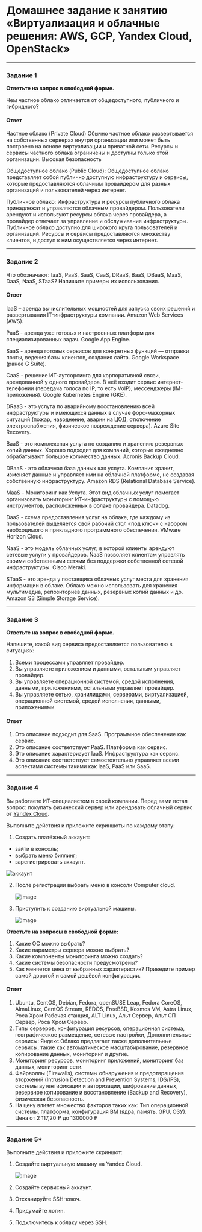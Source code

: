 # Домашнее задание к занятию «Виртуализация и облачные решения: AWS, GCP, Yandex Cloud, OpenStack»

---

### Задание 1
 
**Ответьте на вопрос в свободной форме.**

Чем частное облако отличается от общедоступного, публичного и гибридного?

 #### Ответ
Частное облако (Private Cloud)
Обычно частное облако развертывается на собственных серверах внутри организации или может быть построено на основе виртуализации и приватной сети. Ресурсы и сервисы частного облака ограничены и доступны только этой организации. Высокая безопасность

Общедоступное облако (Public Cloud):
Общедоступное облако представляет собой публично доступную инфраструктуру и сервисы, которые предоставляются облачным провайдером для разных организаций и пользователей через интернет.

Публичное облако: Инфраструктура и ресурсы публичного облака принадлежат и управляются облачным провайдером. Пользователи арендуют и используют ресурсы облака через провайдера, а провайдер отвечает за управление и обслуживание инфраструктуры. Публичное облако доступно для широкого круга пользователей и организаций. Ресурсы и сервисы предоставляются множеству клиентов, и доступ к ним осуществляется через интернет.
 
---

### Задание 2 


Что обозначают: IaaS, PaaS, SaaS, CaaS, DRaaS, BaaS, DBaaS, MaaS, DaaS, NaaS, STaaS? Напишите примеры их использования.

#### Ответ

IaaS – аренда вычислительных мощностей для запуска своих решений и развертывания IT-инфраструктуры компании. Amazon Web Services (AWS).

PaaS - аренда уже готовых и настроенных платформ для специализированных задач. Google App Engine.

SaaS - аренда готовых сервисов для конкретных функций — отправки почты, ведения базы клиентов, создания сайта. Google Workspace (ранее G Suite).

CaaS - решение ИТ-аутсорсинга для корпоративной связи, арендованной у одного провайдера. В неё входит сервис интернет-телефонии (передача голоса по IP, то есть VoIP), мессенджеры (IM-приложения). Google Kubernetes Engine (GKE).

DRaaS -  это услуга по аварийному восстановлению всей инфраструктуры и имеющихся данных в случае форс-мажорных ситуаций (пожар, наводнение, аварии на ЦОД, отключение электроснабжения, физическое повреждение сервера). Azure Site Recovery.

BaaS - это комплексная услуга по созданию и хранению резервных копий данных. Хорошо подходит для компаний, которые ежедневно обрабатывают большое количество данных. Acronis Backup Cloud.

DBaaS - это облачная база данных как услуга. Компания хранит, изменяет данные и управляет ими на облачной платформе, не создавая собственную инфраструктуру. Amazon RDS (Relational Database Service).

MaaS - Мониторинг как Услуга. Этот вид облачных услуг помогает организовать мониторинг ИТ-инфраструктуры с помощью инструментов, расположенных в облаке провайдера. Datadog.

DaaS - схема предоставления услуг на облаке, где каждому из пользователей выделяется свой рабочий стол «под ключ» с набором необходимого и прикладного программного обеспечения. VMware Horizon Cloud.

NaaS - это модель облачных услуг, в которой клиенты арендуют сетевые услуги у провайдеров. NaaS позволяет клиентам управлять своими собственными сетями без поддержки собственной сетевой инфраструктуры. Cisco Meraki.

STaaS - это аренда у поставщика облачных услуг места для хранения информации в облаке. Облако можно использовать для хранения мультимедиа, репозиториев данных, резервных копий данных и др. Amazon S3 (Simple Storage Service).
 
---

### Задание 3 
 
**Ответьте на вопрос в свободной форме.**

Напишите, какой вид сервиса предоставляется пользователю в ситуациях:
 
1. Всеми процессами управляет провайдер.
2. Вы управляете приложением и данными, остальным управляет провайдер. 
3. Вы управляете операционной системой, средой исполнения, данными, приложениями, остальными управляет провайдер.
4. Вы управляете сетью, хранилищами, серверами, виртуализацией, операционной системой, средой исполнения, данными, приложениями.

 #### Ответ

 1. Это описание подходит для SaaS. Программное обеспечение как сервис.
 2. Это описание соответствует PaaS. Платформа как сервис.
 3. Это описание характеризует IaaS. Инфраструктура как сервис.
 4. Это описание соответствует самостоятельно управляет всеми аспектами системы такими как IaaS, PaaS или SaaS.
---
 
### Задание 4 
 
 
Вы работаете ИТ-специалистом в своей компании. Перед вами встал вопрос: покупать физический сервер или арендовать облачный сервис от [Yandex Cloud](https://cloud.yandex.ru).
 
Выполните действия и приложите скриншоты по каждому этапу:

1. Создать платёжный аккаунт:
  - зайти в консоль;
  - выбрать меню биллинг; 
  - зарегистрировать аккаунт.

![аккаунт ](https://github.com/Hr0mi/SVIRT-21/assets/95475785/c422a0fd-4429-41d7-b2f4-d9c6329f2bff)

2. После регистрации выбрать меню в консоли Computer cloud.

   ![image](https://github.com/Hr0mi/SVIRT-21/assets/95475785/fee13bbd-07fe-4f2e-bee7-ee92831c2329)

   
3. Приступить к созданию виртуальной машины.

   ![image](https://github.com/Hr0mi/SVIRT-21/assets/95475785/a2c9fbe5-62d4-4dd3-ba79-98af1543872b)

 
**Ответьте на вопросы в свободной форме:**
 
1. Какие ОС можно выбрать?
2. Какие параметры сервера можно выбрать?
3. Какие компоненты мониторинга можно создать?
4. Какие системы безопасности предусмотрены?
5. Как меняется цена от выбранных характеристик? Приведите пример самой дорогой и самой дешёвой конфигурации. 

#### Ответ
1. Ubuntu, CentOS, Debian, Fedora, openSUSE Leap, Fedora CoreOS, AlmaLinux, CentOS Stream, REDOS, FreeBSD, Kosmos VM, Astra Linux, Роса Хром Рабочая станция, ALT Linux, Альт Сервер, Альт СП Сервер, Роса Хром Сервер.
2. Типы серверов, конфигурация ресурсов, операционная система, географическое размещение, сетевые настройки, Дополнительные сервисы:
Яндекс.Облако предлагает также дополнительные сервисы, такие как автоматическое масштабирование, резервное копирование данных, мониторинг и другие.
3. Мониторинг ресурсов, мониторинг приложений, мониторинг баз данных, мониторинг сети.
4. Файрволлы (Firewalls), системы обнаружения и предотвращения вторжений (Intrusion Detection and Prevention Systems, IDS/IPS), системы аутентификации и авторизации, шифрование данных, резервное копирование и восстановление (Backup and Recovery), физическая безопасность. 
5. На цену влияет множество факторов таких как: Тип операционной системы, платформа, конфигурация ВМ (ядра, память, GPU, ОЗУ). Цена от 2 117,20 ₽ до 1300000 ₽

---


### Задание 5* 

Выполните действия и приложите скриншот:

1. Создайте виртуальную машину на Yandex Cloud.
   
   ![image](https://github.com/Hr0mi/SVIRT-21/assets/95475785/e240dd44-4038-44d2-841e-e1e65c360674)

1. Создайте сервисный аккаунт.
1. Отсканируйте SSH-ключ.
1. Придумайте логин.
1. Подключитесь к облаку через SSH. 
 
